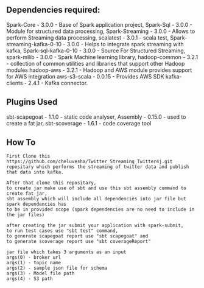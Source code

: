 ## Dependencies required:

Spark-Core - 3.0.0 - Base of Spark application project,
Spark-Sql - 3.0.0 - Module for structured data processing,
Spark-Streaming - 3.0.0 - Allows to perform Streaming data processing,
scalatest - 3.0.1 - scala test,
Spark-streaming-kafka-0-10 - 3.0.0 - Helps to integrate spark streaming with kafka,
Spark-sql-kafka-0-10 - 3.0.0 - Source For Structured Streaming,
spark-mllib - 3.0.0 -  Spark Machine learning library,
hadoop-common - 3.2.1 - collection of common utilities and libraries that support other Hadoop modules
hadoop-aws - 3.2.1 - Hadoop and AWS module provides support for AWS integration
aws-s3-scala - 0.0.15 - Provides AWS SDK
kafka-clients - 2.4.1 - Kafka connector.

## Plugins Used

sbt-scapegoat - 1.1.0 - static code analyser,
Assembly - 0.15.0 - used to create a fat jar,
sbt-scoverage - 1.6.1 - code coverage tool

## How To 

    First Clone this https://github.com/cheluvesha/Twitter_Streaming_Twitter4j.git
    repositary which performs the streaming of twitter data and publish that data into kafka.
    
    After that clone this repositary,
    to create jar make use of sbt and use this sbt assembly command to create fat jar, 
    sbt assembly which will include all dependencies into jar file but spark dependencies has 
    to be in provided scope (spark dependencies are no need to include in the jar files)

    after creating the jar submit your application with spark-submit,
    to run test cases use "sbt test" command,
    to generate scapegoat report use "sbt scapegoat" and
    to generate scoverage report use "sbt coverageReport"  
    
    jar file which takes 3 arguments as an input
    args(0) - broker url
    args(1) - topic name
    args(2) - sample json file for schema
    args(3) - Model file path
    args(4) - S3 path
    
     

